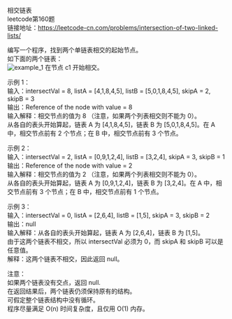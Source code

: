 相交链表<br/>
leetcode第160题<br/>
链接地址：https://leetcode-cn.com/problems/intersection-of-two-linked-lists/<br/>

编写一个程序，找到两个单链表相交的起始节点。<br/>
如下面的两个链表：<br/>
![example_1](https://github.com/yuluoqianmu/EveryDayLeetcode/blob/master/2018-12-21/example_1.png?raw=true)
在节点 c1 开始相交。<br/>

示例 1：<br/>
输入：intersectVal = 8, listA = [4,1,8,4,5], listB = [5,0,1,8,4,5], skipA = 2, skipB = 3<br/>
输出：Reference of the node with value = 8<br/>
输入解释：相交节点的值为 8 （注意，如果两个列表相交则不能为 0）。<br/>
从各自的表头开始算起，链表 A 为 [4,1,8,4,5]，链表 B 为 [5,0,1,8,4,5]。在 A 中，相交节点前有 2 个节点；在 B 中，相交节点前有 3 个节点。<br/>
 

示例 2：<br/>
输入：intersectVal = 2, listA = [0,9,1,2,4], listB = [3,2,4], skipA = 3, skipB = 1<br/>
输出：Reference of the node with value = 2<br/>
输入解释：相交节点的值为 2 （注意，如果两个列表相交则不能为 0）。<br/>
从各自的表头开始算起，链表 A 为 [0,9,1,2,4]，链表 B 为 [3,2,4]。在 A 中，相交节点前有 3 个节点；在 B 中，相交节点前有 1 个节点。<br/>
 

示例 3：<br/>
输入：intersectVal = 0, listA = [2,6,4], listB = [1,5], skipA = 3, skipB = 2<br/>
输出：null<br/>
输入解释：从各自的表头开始算起，链表 A 为 [2,6,4]，链表 B 为 [1,5]。<br/>
由于这两个链表不相交，所以 intersectVal 必须为 0，而 skipA 和 skipB 可以是任意值。<br/>
解释：这两个链表不相交，因此返回 null。<br/>
 
注意：<br/>
如果两个链表没有交点，返回 null.<br/>
在返回结果后，两个链表仍须保持原有的结构。<br/>
可假定整个链表结构中没有循环。<br/>
程序尽量满足 O(n) 时间复杂度，且仅用 O(1) 内存。<br/>
